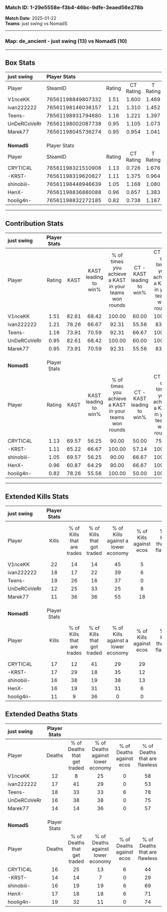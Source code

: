 ### Match ID: 1-29e5558e-f3b4-46bc-9dfe-3eaed56e278b  
**Match Date**: 2025-01-22  
**Teams**: just swing vs NomadS  

---  

### **Map**: de_ancient - just swing (13) vs NomadS (10)  
---  

## Box Stats  

| **just swing** | Player Stats      |        |           |          |       |      |       |         |        |      |     |
| :- | :- | :-: | :-: | :-: | :-: | :-: | :-: | :-: | :-: | :-: | :-: |
| Player         | SteamID           | Rating | CT Rating | T Rating | KAST  | ADR  | Kills | Assists | Deaths | K/D  | HS% |
| V1nceKK        | 76561198849807332 |  1.51  |   1.600   |  1.469   | 82.61 | 89.3 |  22   |    3    |   12   | 1.83 | 18  |
| ivan222222     | 76561198146036157 |  1.21  |   1.310   |  1.452   | 78.26 | 85.2 |  18   |    6    |   17   | 1.06 | 50  |
| Teens-         | 76561198931794680 |  1.16  |   1.221   |  1.397   | 73.91 | 78.8 |  19   |    3    |   18   | 1.06 | 52  |
| UnDeRCoVeRr    | 76561198002087738 |  0.95  |   1.105   |  1.073   | 82.61 | 58.9 |  12   |    4    |   16   | 0.75 | 75  |
| Marek77        | 76561198045736274 |  0.95  |   0.954   |  1.041   | 73.91 | 68.2 |  11   |    9    |   14   | 0.79 | 27  |
|                |                   |        |           |          |       |      |       |         |        |      |     |
|                |                   |        |           |          |       |      |       |         |        |      |     |
|                |                   |        |           |          |       |      |       |         |        |      |     |
| **NomadS**     | Player Stats      |        |           |          |       |      |       |         |        |      |     |
| Player         | SteamID           | Rating | CT Rating | T Rating | KAST  | ADR  | Kills | Assists | Deaths | K/D  | HS% |
| CRYTIC4L       | 76561198321510908 |  1.13  |   0.726   |  1.676   | 69.57 | 88.0 |  17   |    2    |   16   | 1.06 | 64  |
| -KRST-         | 76561198319620827 |  1.11  |   1.375   |  0.964   | 65.22 | 72.4 |  17   |    6    |   14   | 1.21 | 47  |
| shinobiii-     | 76561198448946639 |  1.05  |   1.168   |  1.080   | 69.57 | 72.3 |  16   |    5    |   16   | 1.00 | 43  |
| HenX-          | 76561198836880088 |  0.96  |   0.657   |  1.383   | 60.87 | 71.4 |  16   |    5    |   17   | 0.94 | 56  |
| hoolig4n-      | 76561198832272185 |  0.82  |   0.738   |  1.167   | 78.26 | 61.0 |  11   |    5    |   19   | 0.58 | 63  |
---  

## Contribution Stats  

| **just swing** | Player Stats |       |                      |                                                        |                           |                                                             |                          |                                                            |
| :- | :-: | :-: | :-: | :-: | :-: | :-: | :-: | :-: |
| Player         |    Rating    | KAST  | KAST leading to win% | % of times you achieve a KAST in your teams won rounds | CT - KAST leading to win% | CT - % of times you achieve a KAST in your teams won rounds | T - KAST leading to win% | T - % of times you achieve a KAST in your teams won rounds |
| V1nceKK        |     1.51     | 82.61 |        68.42         |                         100.00                         |           60.00           |                           100.00                            |          77.78           |                           100.00                           |
| ivan222222     |     1.21     | 78.26 |        66.67         |                         92.31                          |           55.56           |                            83.33                            |          77.78           |                           100.00                           |
| Teens-         |     1.16     | 73.91 |        70.59         |                         92.31                          |           66.67           |                           100.00                            |          75.00           |                           85.71                            |
| UnDeRCoVeRr    |     0.95     | 82.61 |        68.42         |                         100.00                         |           60.00           |                           100.00                            |          77.78           |                           100.00                           |
| Marek77        |     0.95     | 73.91 |        70.59         |                         92.31                          |           55.56           |                            83.33                            |          87.50           |                           100.00                           |
|                |              |       |                      |                                                        |                           |                                                             |                          |                                                            |
|                |              |       |                      |                                                        |                           |                                                             |                          |                                                            |
|                |              |       |                      |                                                        |                           |                                                             |                          |                                                            |
| **NomadS**     | Player Stats |       |                      |                                                        |                           |                                                             |                          |                                                            |
| Player         |    Rating    | KAST  | KAST leading to win% | % of times you achieve a KAST in your teams won rounds | CT - KAST leading to win% | CT - % of times you achieve a KAST in your teams won rounds | T - KAST leading to win% | T - % of times you achieve a KAST in your teams won rounds |
| CRYTIC4L       |     1.13     | 69.57 |        56.25         |                         90.00                          |           50.00           |                            75.00                            |          60.00           |                           100.00                           |
| -KRST-         |     1.11     | 65.22 |        66.67         |                         100.00                         |           57.14           |                           100.00                            |          75.00           |                           100.00                           |
| shinobiii-     |     1.05     | 69.57 |        56.25         |                         90.00                          |           66.67           |                           100.00                            |          50.00           |                           83.33                            |
| HenX-          |     0.96     | 60.87 |        64.29         |                         90.00                          |           66.67           |                           100.00                            |          62.50           |                           83.33                            |
| hoolig4n-      |     0.82     | 78.26 |        55.56         |                         100.00                         |           50.00           |                           100.00                            |          60.00           |                           100.00                           |
---  

## Extended Kills Stats  

| **just swing** | Player Stats |                            |                            |                                    |                         |                              |                                 |                                       |                    |           |
| :- | :-: | :-: | :-: | :-: | :-: | :-: | :-: | :-: | :-: | :-: |
| Player         |    Kills     | % of Kills that are trades | % of Kills that got traded | % of Kills against a lower economy | % of Kills against ecos | % of Kills that are flawless | % of Kills that are close duels | % of Kills that are assisted by flash | Pistol Round Kills | AWP Kills |
| V1nceKK        |      22      |             14             |             14             |                 45                 |            5            |              68              |                9                |                   0                   |         10         |     1     |
| ivan222222     |      18      |             17             |             22             |                 39                 |            6            |              61              |               11                |                   0                   |         1          |     3     |
| Teens-         |      19      |             26             |             16             |                 37                 |            0            |              53              |                5                |                   5                   |         0          |     0     |
| UnDeRCoVeRr    |      12      |             25             |             33             |                 25                 |            8            |              58              |                0                |                   8                   |         0          |     1     |
| Marek77        |      11      |             36             |             36             |                 55                 |           18            |              45              |                9                |                   9                   |         0          |     0     |
|                |              |                            |                            |                                    |                         |                              |                                 |                                       |                    |           |
|                |              |                            |                            |                                    |                         |                              |                                 |                                       |                    |           |
|                |              |                            |                            |                                    |                         |                              |                                 |                                       |                    |           |
| **NomadS**     | Player Stats |                            |                            |                                    |                         |                              |                                 |                                       |                    |           |
| Player         |    Kills     | % of Kills that are trades | % of Kills that got traded | % of Kills against a lower economy | % of Kills against ecos | % of Kills that are flawless | % of Kills that are close duels | % of Kills that are assisted by flash | Pistol Round Kills | AWP Kills |
| CRYTIC4L       |      17      |             12             |             41             |                 29                 |           29            |              65              |                6                |                   0                   |         0          |     3     |
| -KRST-         |      17      |             29             |             18             |                 35                 |           12            |              59              |               12                |                   0                   |         0          |     4     |
| shinobiii-     |      16      |             38             |             19             |                 38                 |           13            |              63              |               19                |                  19                   |         0          |     0     |
| HenX-          |      16      |             19             |             31             |                 31                 |            6            |              56              |                6                |                   0                   |         0          |     1     |
| hoolig4n-      |      11      |             9              |             36             |                 0                  |            0            |              91              |                0                |                   9                   |         2          |     0     |
## Extended Deaths Stats  

| **just swing** | Player Stats |                             |                                   |                          |                               |                            |                           |               |
| :- | :-: | :-: | :-: | :-: | :-: | :-: | :-: | :-: |
| Player         |    Deaths    | % of Deaths that get traded | % of Deaths against lower economy | % of Deaths against ecos | % of Deaths that are flawless | % of Deaths that are close | % of Deaths while blinded | Deaths to AWP |
| V1nceKK        |      12      |              8              |                25                 |            0             |              58               |             8              |             8             |       0       |
| ivan222222     |      17      |             41              |                29                 |            0             |              53               |             12             |             6             |       0       |
| Teens-         |      18      |             33              |                33                 |            6             |              78               |             0              |             0             |       1       |
| UnDeRCoVeRr    |      16      |             38              |                38                 |            0             |              75               |             6              |             6             |       1       |
| Marek77        |      14      |             14              |                36                 |            0             |              57               |             21             |             7             |       0       |
|                |              |                             |                                   |                          |                               |                            |                           |               |
|                |              |                             |                                   |                          |                               |                            |                           |               |
|                |              |                             |                                   |                          |                               |                            |                           |               |
| **NomadS**     | Player Stats |                             |                                   |                          |                               |                            |                           |               |
| Player         |    Deaths    | % of Deaths that get traded | % of Deaths against lower economy | % of Deaths against ecos | % of Deaths that are flawless | % of Deaths that are close | % of Deaths while blinded | Deaths to AWP |
| CRYTIC4L       |      16      |             25              |                13                 |            6             |              44               |             13             |             0             |       2       |
| -KRST-         |      14      |             14              |                 7                 |            0             |              29               |             0              |            14             |       1       |
| shinobiii-     |      16      |             19              |                19                 |            6             |              69               |             13             |             0             |       2       |
| HenX-          |      17      |             18              |                18                 |            6             |              71               |             0              |             0             |       2       |
| hoolig4n-      |      19      |             32              |                11                 |            0             |              74               |             11             |             5             |       4       |
